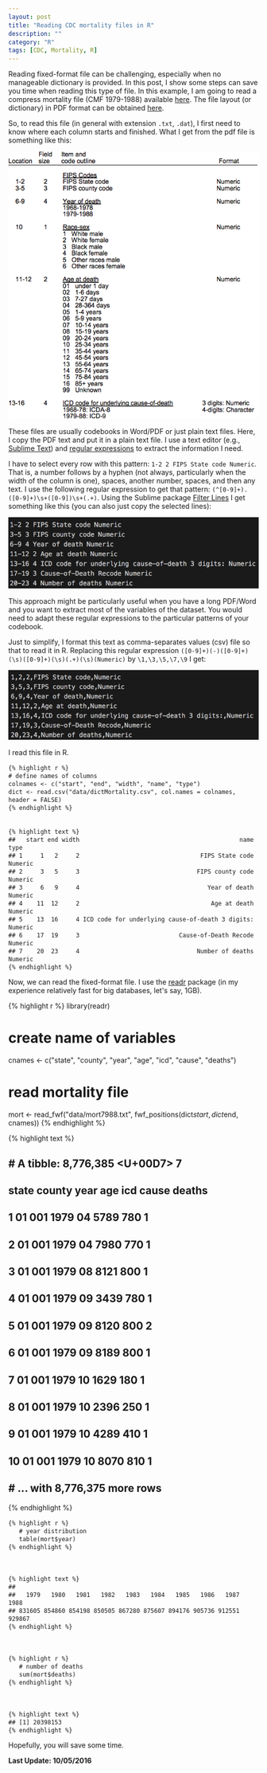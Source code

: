 ```yaml
---
layout: post
title: "Reading CDC mortality files in R"
description: ""
category: "R"
tags: [CDC, Mortality, R]
---
```




Reading fixed-format file can be challenging, especially when no manageable dictionary is provided. In this post, I show some steps can save you time when reading this type of file. In this example, I am going to read a compress mortality file (CMF 1979-1988) available [here](http://www.cdc.gov/nchs/data_access/cmf.htm). The file layout (or dictionary) in PDF format can be obtained [here](http://www.cdc.gov/nchs/data/mortab/filelayout68_88.pdf).

So, to read this file (in general with extension `.txt`, `.dat`), I first need to know where each column starts and finished. What I get from the pdf file is something like this:

![](/img/mortalityLayout.png)

These files are usually codebooks in Word/PDF or just plain text files. Here, I copy the PDF text and put it in a plain text file. I use a text editor (e.g., [Sublime Text](https://www.sublimetext.com/)) and [regular expressions](https://en.wikipedia.org/wiki/Regular_expression) to extract the information I need.

I have to select every row with this pattern: `1-2 2 FIPS State code Numeric`. That is, a number follows by a hyphen (not always, particularly when the width of the column is one), spaces, another number, spaces, and then any text. I use the following regular expression to get that pattern: `(^[0-9]+).([0-9]+)\s+([0-9])\s+(.+)`. Using the Sublime package [Filter Lines](https://packagecontrol.io/packages/Filter%20Lines) I get something like this (you can also just copy the selected lines):

![](/img/filterLinesRaw.png)

This approach might be particularly useful when you have a long PDF/Word and you want to extract most of the variables of the dataset. You would need to adapt these regular expressions to the particular patterns of your codebook.

Just to simplify, I format this text as comma-separates values (csv) file so that to read it in R. Replacing this regular expression `([0-9]+)(-)([0-9]+)(\s)([0-9]+)(\s)(.+)(\s)(Numeric)` by `\1,\3,\5,\7,\9` I get:

![](/img/filterLinesCSV.png)

I read this file in R.

    
    {% highlight r %}
    # define names of columns
    colnames <- c("start", "end", "width", "name", "type")
    dict <- read.csv("data/dictMortality.csv", col.names = colnames, header = FALSE)
    {% endhighlight %}

    
    {% highlight text %}
    ##   start end width                                             name    type
    ## 1     1   2     2                                  FIPS State code Numeric
    ## 2     3   5     3                                 FIPS county code Numeric
    ## 3     6   9     4                                    Year of death Numeric
    ## 4    11  12     2                                     Age at death Numeric
    ## 5    13  16     4 ICD code for underlying cause-of-death 3 digits: Numeric
    ## 6    17  19     3                            Cause-of-Death Recode Numeric
    ## 7    20  23     4                                 Number of deaths Numeric
    {% endhighlight %}
Now, we can read the fixed-format file. I use the [readr](https://github.com/hadley/readr) package (in my experience relatively fast for big databases, let's say, 1GB).

   
   {% highlight r %}
   library(readr)
   
   # create name of variables
   cnames <- c("state", "county", "year", "age", "icd", "cause", "deaths")
   
   # read mortality file
   mort <- read_fwf("data/mort7988.txt", fwf_positions(dict$start, dict$end, cnames))
   {% endhighlight %}

   
   {% highlight text %}
   ## # A tibble: 8,776,385 <U+00D7> 7
   ##    state county  year   age   icd cause deaths
   ##    <chr>  <chr> <int> <chr> <chr> <chr>  <int>
   ## 1     01    001  1979    04  5789   780      1
   ## 2     01    001  1979    04  7980   770      1
   ## 3     01    001  1979    08  8121   800      1
   ## 4     01    001  1979    09  3439   780      1
   ## 5     01    001  1979    09  8120   800      2
   ## 6     01    001  1979    09  8189   800      1
   ## 7     01    001  1979    10  1629   180      1
   ## 8     01    001  1979    10  2396   250      1
   ## 9     01    001  1979    10  4289   410      1
   ## 10    01    001  1979    10  8070   810      1
   ## # ... with 8,776,375 more rows
   {% endhighlight %}

    
    {% highlight r %}
       # year distribution
       table(mort$year)
    {% endhighlight %}
    
    
    
    {% highlight text %}
    ## 
    ##   1979   1980   1981   1982   1983   1984   1985   1986   1987   1988 
    ## 831605 854860 854198 850505 867280 875607 894176 905736 912551 929867
    {% endhighlight %}
    
    
    
    {% highlight r %}
       # number of deaths
       sum(mort$deaths)
    {% endhighlight %}
    
    
    
    {% highlight text %}
    ## [1] 20398153
    {% endhighlight %}

Hopefully, you will save some time.

**Last Update: 10/05/2016**
